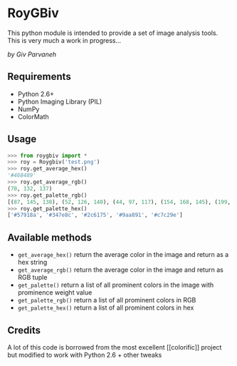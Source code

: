 # RoyGBiv

This python module is intended to provide a set of image analysis tools. This is very much a work in progress...

_by Giv Parvaneh_

## Requirements

- Python 2.6+
- Python Imaging Library (PIL)
- NumPy
- ColorMath

## Usage

```python
>>> from roygbiv import *
>>> roy = Roygbiv('test.png')
>>> roy.get_average_hex()
'#468489'
>>> roy.get_average_rgb()
(70, 132, 137)
>>> roy.get_palette_rgb()
[(87, 145, 138), (52, 126, 140), (44, 97, 117), (154, 168, 145), (199, 194, 158)]
>>> roy.get_palette_hex()
['#57918a', '#347e8c', '#2c6175', '#9aa891', '#c7c29e']
```

## Available methods

- `get_average_hex()` return the average color in the image and return as a hex string
- `get_average_rgb()` return the average color in the image and return as RGB tuple
- `get_palette()` return a list of all prominent colors in the image with prominence weight value
- `get_palette_rgb()` return a list of all prominent colors in RGB
- `get_palette_hex()` return a list of all prominent colors in hex

## Credits

A lot of this code is borrowed from the most excellent [[colorific]] project but modified to work with Python 2.6 + other tweaks